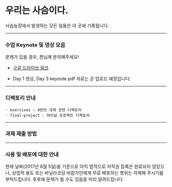 # 우리는 사슴이다.

사슴농장에서 발생하는 모든 일들은 이 곳에 기록됩니다.

---

### 수업 Keynote 및 영상 모음

문제가 있을 경우, 켄님께 문의해주세요!

- [구글 드라이브 링크](https://goo.gl/VcQAw1)

* Day 1 영상, Day 3 keynote pdf 자료는 곧 업로드 예정입니다.

---

### 디렉토리 안내

```
- exercises : 4번의 과제 관련 디렉토리
- final-project : 파이널 프로젝트 디렉토리
```

---

### 과제 제출 방법

---

### 사용 및 배포에 대한 안내

현재 날짜(2017년 8월 5일)을 기준으로 아직 법적으로 저작권 등록은 완료되지 않았으나, 상업적 용도 또는 바닐라코딩 비참가인에게 무료 배포하는 행위는 자제해 주시기를 부탁드립니다. 추후에 문제가 될 수도 있음을 미리 알려드립니다.
